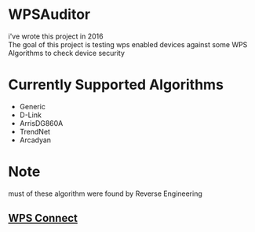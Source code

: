 # WPSAuditor
i've wrote this project in 2016 <br>
The goal of this project is testing wps enabled devices against some WPS Algorithms to check device security <br>

# Currently Supported Algorithms
* Generic
* D-Link
* ArrisDG860A
* TrendNet
* Arcadyan

# Note
must of these algorithm were found by Reverse Engineering 
## [WPS Connect](https://aapks.com/apk/wps-connect/)




